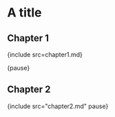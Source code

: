 # A title

## Chapter 1

{include src=chapter1.md}

{pause}
## Chapter 2

{include src="chapter2.md" pause}
